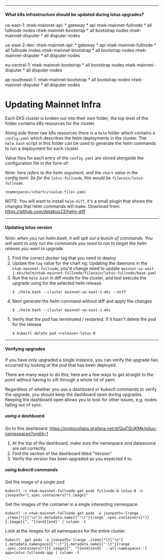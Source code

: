 ------------------------------------

#### What k8s infrastructure should be updated during lotus upgrades?

us-east-1:
	ntwk-mainnet-api:
		* gateway
		* api
	ntwk-mainnet-fullnode
		* all fullnode nodes
	ntwk-mainnet-bootstrap
		* all bootstrap nodes
	ntwk-mainnet-disputer
		* all disputer nodes

us-east-2-dev:
	ntwk-mainnet-api:
		* gateway
		* api
	ntwk-mainnet-fullnode
		* all fullnode nodes
	ntwk-mainnet-bootstrap
		* all bootstrap nodes
	ntwk-mainnet-disputer
		* all disputer nodes

eu-central-1:
	ntwk-mainnet-bootstrap
		* all bootstrap nodes
	ntwk-mainnet-disputer
		* all disputer nodes

ap-southeast-1:
	ntwk-mainnet-bootstrap
		* all bootstrap nodes
	ntwk-mainnet-disputer
		* all disputer nodes


# Updating Mainnet Infra

Each EKS cluster is broken out into their own folder, the top level of the folder contains k8s resources for the cluster.

Along side these raw k8s resources there is a `helm` folder which contains a `config.yaml` which describes the helm deployments
in the cluster. The `helm.bash` script in this folder can be used to generate the helm commands to run a deployment for each
cluster.

Value files for each entry of the `config.yaml` are stored alongside the configuration file in the form of:

_Note: <chart> here refers to the helm argument, and the `chart` value in the config.toml. So for the `lotus-fullnode`, this
would be `filecoin/lotus-fullnode`._

```
<namespace>/<chart>/<value-file>.yaml
```

NOTE: You will want to install `helm-diff`, it's a small plugin that shows the changes that helm commands will make.
Download from: https://github.com/databus23/helm-diff

-----------------------------------

#### Updating lotus version

_Note: when you run helm.bash, it will spit out a bunch of commands. You will want to only run the commands you need to
run to target the helm release you want to upgrade._

1. Find the correct docker tag that you need to deploy
2. Update the `tag` value for the chart
   eg: Updating the daemons in the `ntwk-mainnet-fullnode`, you'd change need to update
   `mainnet-us-east-1-eks/helm/ntwk-mainnet-fullnode/filecoin/lotus-fullnode/base.yaml`
3. Run the `helm.bash` in diff mode for the cluster, and test execute the upgrade using for the selected helm release.
   ```
   $ ./helm.bash --cluster mainnet-us-east-1-eks --diff
   ```
4. Next generate the helm command without diff and apply the changes
   ```
   $ ./helm.bash --cluster mainnet-us-east-1-eks
   ```
5. Verify that the pod has terminated / restarted. If it hasn't delete the pod for the release
   ```
   $ kubectl delete pod <release>-lotus-0
   ```

------------------------------------

#### Verifying upgrades

If you have only upgraded a single instance, you can verify the upgrade has occurred by looking at the pod that has been deployed.

There are many ways to do this; here are a few ways to get straight to the point without having to sift through a whole lot of yaml.

<p class=callout info>
Regardless of whether you use a dashboard or kubectl commands to verify the upgrade, you should keep the dashboard open during upgrades.
Keeping the dashboard open allows you to look for other issues, e.g. nodes falling out of sync.
</p>

##### using a dashboard.

Go to this dashboard: https://protocollabs.grafana.net/d/QjaTQUKMk/lotus-namespaces?orgId=1

1. At the top of the dashboard, make sure the namespace and datasource are set correctly.
2. Find the section of the dashboard titled "Version"
3. Verify the version has been upgraded as you expected it to.


##### using kubectl commands 

Get the image of a single pod

```
kubectl -n ntwk-mainnet-fullnode get pods fullnode-0-lotus-0 -o jsonpath="{.spec.containers[*].image}"
```

Get the images of the container in a single interesting namespace.

```
kubectl -n ntwk-mainnet-fullnode get pods -o jsonpath='{range .items[*]}{"\n"}{.metadata.name}{":\t"}{range .spec.containers[*]}{.image}{", "}{end}{end}' | column -t
```

Look at the images for all namespaces for the entire cluster.

```
kubectl  get pods -o jsonpath='{range .items[*]}{"\n"}{.metadata.namespace}{":\t"}{.metadata.name}{":\t"}{range .spec.containers[*]}{.image}{", "}{end}{end}' --all-namespaces -l app=lotus-fullnode-app | column -t
```


